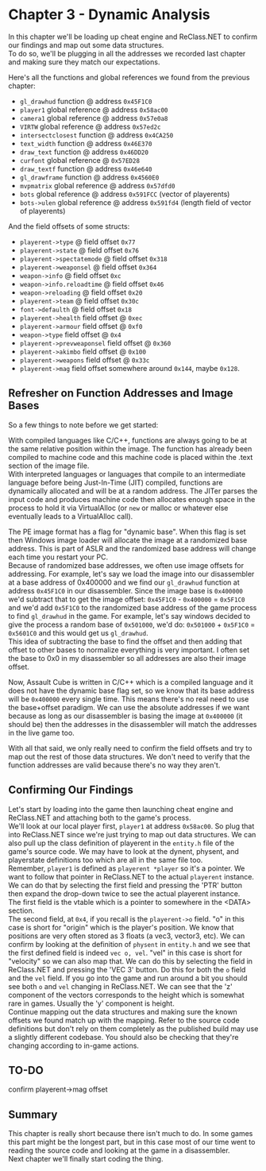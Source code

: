 # Chapter 3 - Dynamic Analysis #

In this chapter we'll be loading up cheat engine and ReClass.NET to confirm our findings and map out some data structures.<br>
To do so, we'll be plugging in all the addresses we recorded last chapter and making sure they match our expectations.

Here's all the functions and global references we found from the previous chapter:
* `gl_drawhud` function @ address `0x45F1C0`
* `player1` global reference @ address `0x58ac00`
* `camera1` global reference @ address `0x57e0a8`
* `VIRTW` global reference @ address `0x57ed2c`
* `intersectclosest` function @ address `0x4CA250`
* `text_width` function @ address `0x46E370`
* `draw_text` function @ address `0x46DD20`
* `curfont` global reference @ `0x57ED28`
* `draw_textf` function @ address `0x46e640`
* `gl_drawframe` function @ address `0x4560E0`
* `mvpmatrix` global reference @ address `0x57dfd0`
* `bots` global reference @ address `0x591FCC` (vector of playerents)
* `bots->ulen` global reference @ address `0x591fd4` (length field of vector of playerents)

And the field offsets of some structs:
* `playerent->type` @ field offset `0x77`
* `playerent->state` @ field offset `0x76`
* `playerent->spectatemode` @ field offset `0x318`
* `playerent->weaponsel` @ field offset `0x364`
* `weapon->info` @ field offset `0xc`
* `weapon->info.reloadtime` @ field offset `0x46`
* `weapon->reloading` @ field offset `0x20`
* `playerent->team` @ field offset `0x30c`
* `font->defaulth` @ field offset `0x18`
* `playerent->health` field offset @ `0xec`
* `playerent->armour` field offset @ `0xf0`
* `weapon->type` field offset @ `0x4`
* `playerent->prevweaponsel` field offset @ `0x360`
* `playerent->akimbo` field offset @ `0x100`
* `playerent->weapons` field offset @ `0x33c`
* `playerent->mag` field offset somewhere around `0x144`, maybe `0x128`.

## Refresher on Function Addresses and Image Bases ##

So a few things to note before we get started:<br>

With compiled languages like C/C++, functions are always going to be at the same relative position within the image. The function has already been compiled to machine code and this machine code is placed within the .text section of the image file.<br>
With interpreted languages or languages that compile to an intermediate language before being Just-In-Time (JIT) compiled, functions are dynamically allocated and will be at a random address. The JITer parses the input code and produces machine code then allocates enough space in the process to hold it via VirtualAlloc (or `new` or malloc or whatever else eventually leads to a VirtualAlloc call).<br>

The PE image format has a flag for "dynamic base". When this flag is set then Windows image loader will allocate the image at a randomized base address. This is part of ASLR and the randomized base address will change each time you restart your PC.<br>
Because of randomized base addresses, we often use image offsets for addressing. For example, let's say we load the image into our disassembler at a base address of 0x400000 and we find our `gl_drawhud` function at address `0x45F1C0` in our disassembler. Since the image base is `0x400000` we'd subtract that to get the image offset: `0x45F1C0` - `0x400000` = `0x5F1C0` and we'd add `0x5F1C0` to the randomized base address of the game process to find `gl_drawhud` in the game. For example, let's say windows decided to give the process a random base of `0x501000`, we'd do: `0x501000` + `0x5F1C0` = `0x5601C0` and this would get us `gl_drawhud`.<br>
This idea of subtracting the base to find the offset and then adding that offset to other bases to normalize everything is very important. I often set the base to 0x0 in my disassembler so all addresses are also their image offset.

Now, Assault Cube is written in C/C++ which is a compiled language and it does not have the dynamic base flag set, so we know that its base address will be `0x400000` every single time. This means there's no real need to use the base+offset paradigm. We can use the absolute addresses if we want because as long as our disassembler is basing the image at `0x400000` (it should be) then the addresses in the disassembler will match the addresses in the live game too.

With all that said, we only really need to confirm the field offsets and try to map out the rest of those data structures. We don't need to verify that the function addresses are valid because there's no way they aren't.

## Confirming Our Findings ##

Let's start by loading into the game then launching cheat engine and ReClass.NET and attaching both to the game's process.<br>
We'll look at our local player first, `player1` at address `0x58ac00`. So plug that into ReClass.NET since we're just trying to map out data structures. We can also pull up the class definition of playerent in the `entity.h` file of the game's source code. We may have to look at the dynent, physent, and playerstate definitions too which are all in the same file too.<br>
Remember, `player1` is defined as `playerent *player` so it's a pointer. We want to follow that pointer in ReClass.NET to the actual `playerent` instance. We can do that by selecting the first field and pressing the 'PTR' button then expand the drop-down twice to see the actual playerent instance.<br>
The first field is the vtable which is a pointer to somewhere in the \<DATA> section.<br>
The second field, at `0x4`, if you recall is the `playerent->o` field. "o" in this case is short for "origin" which is the player's position. We know that positions are very often stored as 3 floats (a vec3, vector3, etc). We can confirm by looking at the definition of `physent` in `entity.h` and we see that the first defined field is indeed `vec o, vel`. "vel" in this case is short for "velocity" so we can also map that. We can do this by selecting the field in ReClass.NET and pressing the 'VEC 3' button. Do this for both the `o` field and the `vel` field. If you go into the game and run around a bit you should see both `o` and `vel` changing in ReClass.NET. We can see that the 'z' component of the vectors corresponds to the height which is somewhat rare in games. Usually the 'y' component is height.<br>
Continue mapping out the data structures and making sure the known offsets we found match up with the mapping. Refer to the source code definitions but don't rely on them completely as the published build may use a slightly different codebase. You should also be checking that they're changing according to in-game actions.

## TO-DO
confirm playerent->mag offset

## Summary ##

This chapter is really short because there isn't much to do. In some games this part might be the longest part, but in this case most of our time went to reading the source code and looking at the game in a disassembler.<br>
Next chapter we'll finally start coding the thing.